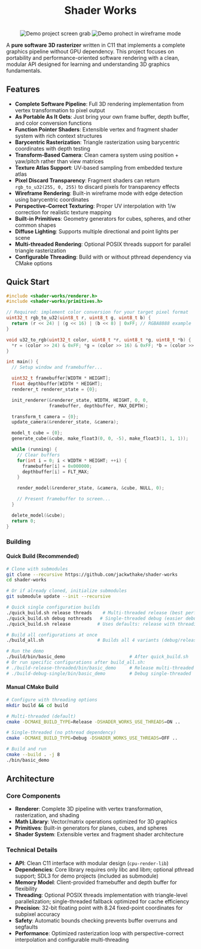 <h1 align="center">Shader Works</h1>
<p align="center">
  <br>
  <img src="https://github.com/user-attachments/assets/c049c8c7-0cde-44aa-a394-ef0f2d131587" alt="Demo project screen grab" />
  <img src="https://github.com/user-attachments/assets/282f91c4-77fa-4049-93c9-1343df47e52a" alt="Demo prohect in wireframe mode" />
</p>

A **pure software 3D rasterizer** written in C11 that implements a complete graphics pipeline without GPU dependency. This project focuses on portability and performance-oriented software rendering with a clean, modular API designed for learning and understanding 3D graphics fundamentals.

## Features

- **Complete Software Pipeline**: Full 3D rendering implementation from vertex transformation to pixel output
- **As Portable As It Gets**: Just bring your own frame buffer, depth buffer, and color conversion functions
- **Function Pointer Shaders**: Extensible vertex and fragment shader system with rich context structures
- **Barycentric Rasterization**: Triangle rasterization using barycentric coordinates with depth testing
- **Transform-Based Camera**: Clean camera system using position + yaw/pitch rather than view matrices
- **Texture Atlas Support**: UV-based sampling from embedded texture atlas
- **Pixel Discard Transparency**: Fragment shaders can return `rgb_to_u32(255, 0, 255)` to discard pixels for transparency effects
- **Wireframe Rendering**: Built-in wireframe mode with edge detection using barycentric coordinates
- **Perspective-Correct Texturing**: Proper UV interpolation with 1/w correction for realistic texture mapping
- **Built-in Primitives**: Geometry generators for cubes, spheres, and other common shapes
- **Diffuse Lighting**: Supports multiple directional and point lights per scene
- **Multi-threaded Rendering**: Optional POSIX threads support for parallel triangle rasterization
- **Configurable Threading**: Build with or without pthread dependency via CMake options 

## Quick Start
```c
#include <shader-works/renderer.h>
#include <shader-works/primitives.h>

// Required: implement color conversion for your target pixel format
uint32_t rgb_to_u32(uint8_t r, uint8_t g, uint8_t b) {
  return (r << 24) | (g << 16) | (b << 8) | 0xFF; // RGBA8888 example
}

void u32_to_rgb(uint32_t color, uint8_t *r, uint8_t *g, uint8_t *b) {
  *r = (color >> 24) & 0xFF; *g = (color >> 16) & 0xFF; *b = (color >> 8) & 0xFF;
}

int main() {
  // Setup window and framebuffer...

  uint32_t framebuffer[WIDTH * HEIGHT];
  float depthbuffer[WIDTH * HEIGHT];
  renderer_t renderer_state = {0};

  init_renderer(&renderer_state, WIDTH, HEIGHT, 0, 0,
                framebuffer, depthbuffer, MAX_DEPTH);

  transform_t camera = {0};
  update_camera(&renderer_state, &camera);

  model_t cube = {0};
  generate_cube(&cube, make_float3(0, 0, -5), make_float3(1, 1, 1));

  while (running) {
    // Clear buffers
    for(int i = 0; i < WIDTH * HEIGHT; ++i) {
      framebuffer[i] = 0x000000;
      depthbuffer[i] = FLT_MAX;
    }

    render_model(&renderer_state, &camera, &cube, NULL, 0);

    // Present framebuffer to screen...
  }

  delete_model(&cube);
  return 0;
}
```

### Building

#### Quick Build (Recommended)
```bash
# Clone with submodules
git clone --recursive https://github.com/jackwthake/shader-works
cd shader-works

# Or if already cloned, initialize submodules
git submodule update --init --recursive

# Quick single configuration builds
./quick_build.sh release threads    # Multi-threaded release (best performance)
./quick_build.sh debug nothreads   # Single-threaded debug (easier debugging)
./quick_build.sh release          # Uses defaults: release with threading

# Build all configurations at once
./build_all.sh                    # Builds all 4 variants (debug/release × threaded/single)

# Run the demo
./build/bin/basic_demo                        # After quick_build.sh
# Or run specific configurations after build_all.sh:
# ./build-release-threaded/bin/basic_demo     # Release multi-threaded
# ./build-debug-single/bin/basic_demo         # Debug single-threaded
```

#### Manual CMake Build
```bash
# Configure with threading options
mkdir build && cd build

# Multi-threaded (default)
cmake -DCMAKE_BUILD_TYPE=Release -DSHADER_WORKS_USE_THREADS=ON ..

# Single-threaded (no pthread dependency)
cmake -DCMAKE_BUILD_TYPE=Debug -DSHADER_WORKS_USE_THREADS=OFF ..

# Build and run
cmake --build . -j 8
./bin/basic_demo
```

## Architecture

### Core Components
- **Renderer**: Complete 3D pipeline with vertex transformation, rasterization, and shading
- **Math Library**: Vector/matrix operations optimized for 3D graphics
- **Primitives**: Built-in generators for planes, cubes, and spheres
- **Shader System**: Extensible vertex and fragment shader architecture

### Technical Details
- **API**: Clean C11 interface with modular design (`cpu-render-lib`)
- **Dependencies**: Core library requires only libc and libm; optional pthread support; SDL3 for demo projects (included as submodule)
- **Memory Model**: Client-provided framebuffer and depth buffer for flexibility
- **Threading**: Optional POSIX threads implementation with triangle-level parallelization; single-threaded fallback optimized for cache efficiency
- **Precision**: 32-bit floating point with 8.24 fixed-point coordinates for subpixel accuracy
- **Safety**: Automatic bounds checking prevents buffer overruns and segfaults
- **Performance**: Optimized rasterization loop with perspective-correct interpolation and configurable multi-threading
